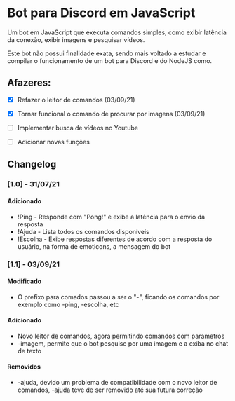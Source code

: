 # Bot para Discord em JavaScript
 Um bot em JavaScript que executa comandos simples, como exibir latência da conexão, exibir imagens e pesquisar vídeos.
 
 Este bot não possui finalidade exata, sendo mais voltado a estudar e compilar o funcionamento de um bot para Discord e do NodeJS como.
 
 ## Afazeres:
 - [x] Refazer o leitor de comandos (03/09/21) 
 - [x] Tornar funcional o comando de procurar por imagens (03/09/21)
 - [ ] Implementar busca de vídeos no Youtube
 - [ ] Adicionar novas funções
 
 
 
 
 ## **Changelog**
 
 ### [1.0] - 31/07/21
 
 #### Adicionado
 * !Ping - Responde com "Pong!" e exibe a latência para o envio da resposta
 * !Ajuda - Lista todos os comandos disponíveis
 * !Escolha - Exibe respostas diferentes de acordo com a resposta do usuário, na forma de emoticons, a mensagem do bot

### [1.1] - 03/09/21
 
 #### Modificado
 * O prefixo para comados passou a ser o "-", ficando os comandos por exemplo como -ping, -escolha, etc

 #### Adicionado
 * Novo leitor de comandos, agora permitindo comandos com parametros
 * -imagem, permite que o bot pesquise por uma imagem e a exiba no chat de texto

 #### Removidos
 * -ajuda, devido um problema de compatibilidade com o novo leitor de comandos, -ajuda teve de ser removido até sua futura  correção

